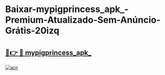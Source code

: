 # Baixar-mypigprincess_apk_-Premium-Atualizado-Sem-Anúncio-Grátis-20izq

# <h2><a href="https://kthlam.esa.edu.pl?src=mypigprincess_apk_&ref=20izq">🔗👉 🔴 mypigprincess_apk_</a></h2>

[![acn](https://github.com/user-attachments/assets/0f9c940e-d8b0-45ae-aac7-cd30a18b3e1c)](https://kthlam.esa.edu.pl?src=mypigprincess_apk_&ref=20izq)

